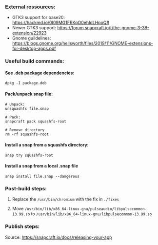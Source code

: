 
### External ressources:
- GTK3 support for base20: https://hackmd.io/0I09MG1FRKqO0ehIdLHpoQ#
- Newer GTK3 support: https://forum.snapcraft.io/t/the-gnome-3-38-extension/22923
- Gnome guildelines: https://blogs.gnome.org/hellsworth/files/2019/11/GNOME-extensions-for-desktop-apps.pdf

### Useful build commands:

#### See .deb package dependencies:
```shell
dpkg -I package.deb
```

#### Pack/unpack snap file:
```shell
# Unpack:
unsquashfs file.snap

# Pack:
snapcraft pack squashfs-root

# Remove directory
rm -rf squashfs-root
```

#### Install a snap from a squashfs directory:
```shell
snap try squashfs-root
```

#### Install a snap from a local .snap file
```shell
snap install file.snap --dangerous
```

### Post-build steps:

1. Replace the `/usr/bin/chromium` with the fix in `./fixes`
   
2. Move `/usr/bin/lib/x86_64-linux-gnu/pulseaudio/libpulsecommon-13.99.so`
to `/usr/bin/lib/x86_64-linux-gnu/libpulsecommon-13.99.so`
   
### Publish steps:
Source: https://snapcraft.io/docs/releasing-your-app


